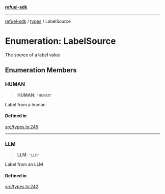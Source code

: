 [**refuel-sdk**](../../README.md)

***

[refuel-sdk](../../modules.md) / [types](../README.md) / LabelSource

# Enumeration: LabelSource

The source of a label value

## Enumeration Members

### HUMAN

> **HUMAN**: `"HUMAN"`

Label from a human

#### Defined in

[src/types.ts:245](https://github.com/refuel-ai/refuel-sdk/blob/6bdaa976108229093d96ed4ea0b79dde2d2eeea9/src/types.ts#L245)

***

### LLM

> **LLM**: `"LLM"`

Label from an LLM

#### Defined in

[src/types.ts:242](https://github.com/refuel-ai/refuel-sdk/blob/6bdaa976108229093d96ed4ea0b79dde2d2eeea9/src/types.ts#L242)

